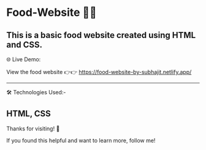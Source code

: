 # Food-Website  🍿🍿 

This is a basic food website created using HTML and CSS.  
------
🌐 Live Demo:

View the food website 👉👉 https://food-website-by-subhajit.netlify.app/       
 
------
 🛠 Technologies Used:-   
 
HTML, CSS
--------
Thanks for visiting! 🌟 

If you found this helpful and want to learn more, follow me!  
